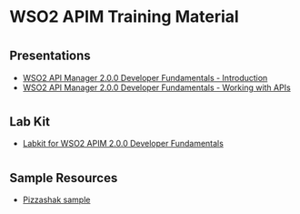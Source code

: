 # <h1>WSO2 APIM Training Material</h1>
#
# <h2>Presentations</h2>
* [WSO2 API Manager 2.0.0 Developer Fundamentals - Introduction](https://github.com/lakmali/apim-training/blob/master/APIM200_F01_Introduction.pdf)
* [WSO2 API Manager 2.0.0 Developer Fundamentals - Working with APIs](https://github.com/lakmali/apim-training/blob/master/APIM200_F02_Working_With_APIs.pdf)
# 
# <h2>Lab Kit</h2>
* [Labkit for WSO2 APIM 2.0.0 Developer Fundamentals](https://github.com/lakmali/apim-training/blob/master/LabkitforWSO2APIM2.0.0DeveloperFundamentals.pdf)
#
# <h2>Sample Resources</h2>
* [Pizzashak sample](https://github.com/lakmali/apim-training/blob/master/PizzaShack.zip)


